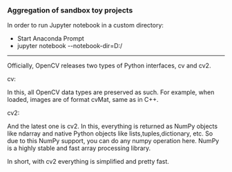 ### Aggregation of sandbox toy projects

In order to run Jupyter notebook in a custom directory:
- Start Anaconda Prompt
- jupyter notebook --notebook-dir=D:/

--------------------------------------------------------------------------
Officially, OpenCV releases two types of Python interfaces, cv and cv2.

cv:

In this, all OpenCV data types are preserved as such. For example, when loaded, images are of format cvMat, same as in C++.

cv2:

And the latest one is cv2. In this, everything is returned as NumPy objects like ndarray and native Python objects like lists,tuples,dictionary, etc. So due to this NumPy support, you can do any numpy operation here. NumPy is a highly stable and fast array processing library.

In short, with cv2 everything is simplified and pretty fast.

